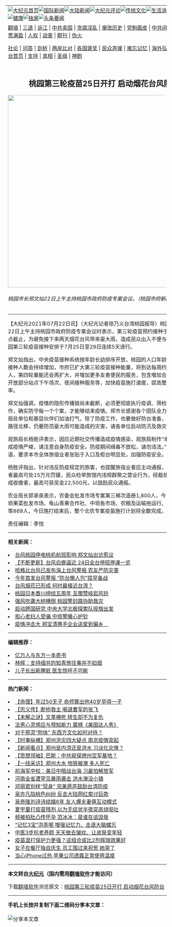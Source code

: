 <a name="1" id="1" target="_blank"></a><span id="1"></span>
<table align=center border="0"><tr><td colspan="2" VALIGN=TOP><a href="https://github.com/ntzvvt379/djy/blob/master/gb/nf1351518.md#1"><img src="https://raw.githubusercontent.com/ntzvvt379/www/master/t/djy/1.jpg" title="大纪元首页" alt="大纪元首页"></a><a href="https://github.com/ntzvvt379/djy/blob/master/gb/n24hr.md#1"><img src="https://raw.githubusercontent.com/ntzvvt379/www/master/t/djy/3.jpg" title="国际新闻" alt="国际新闻"></a><a href="https://github.com/ntzvvt379/djy/blob/master/gb/nsc413.md#1"><img src="https://raw.githubusercontent.com/ntzvvt379/www/master/t/djy/4.jpg" title="大陆新闻" alt="大陆新闻"></a><a href="https://github.com/ntzvvt379/djy/blob/master/gb/news392.md#1"><img src="https://raw.githubusercontent.com/ntzvvt379/www/master/t/djy/5.jpg" title="大纪元评论" alt="大纪元评论"></a><a href="https://github.com/ntzvvt379/djy/blob/master/gb/news2007.md#1"><img src="https://raw.githubusercontent.com/ntzvvt379/www/master/t/djy/6.jpg" title="传统文化" alt="传统文化"></a><a href="https://github.com/ntzvvt379/djy/blob/master/gb/news2008.md#1"><img src="https://raw.githubusercontent.com/ntzvvt379/www/master/t/djy/7.jpg" title="生活消费" alt="生活消费"></a><a href="https://github.com/ntzvvt379/djy/blob/master/gb/ncyule.md#1"><img src="https://raw.githubusercontent.com/ntzvvt379/www/master/t/djy/8.jpg" title="娱乐休闲" alt="娱乐休闲"></a><a href="https://github.com/ntzvvt379/djy/blob/master/gb/nsc1002.md#1"><img src="https://raw.githubusercontent.com/ntzvvt379/www/master/t/djy/9.jpg" title="健康" alt="健康"></a><a href="https://github.com/ntzvvt379/djy/blob/master/gb/nf6092.md#1"><img src="https://raw.githubusercontent.com/ntzvvt379/www/master/t/djy/10a.jpg" title="独家" alt="独家"></a><a href="https://github.com/ntzvvt379/djy/blob/master/gb/nf4514.md#1"><img src="https://raw.githubusercontent.com/ntzvvt379/www/master/t/djy/12a.jpg" title="头条要闻" alt="头条要闻"></a></td></tr>
<tr><td colspan="2" VALIGN=TOP><a target="_blank" href="https://github.com/ntzvvt379/www/blob/master/README.md?zsrh#1">翻墙</a> | <a target="_blank" href="https://github.com/ntzvvt379/djy/blob/master/gb/nf5657.md#1">三退</a> | <a target="_blank" href="https://github.com/ntzvvt379/djy/blob/master/gb/nf6124.md#1">诉江</a> | <a target="_blank" href="https://github.com/ntzvvt379/djy/blob/master/gb/nf1176117.md#1">中共卖国</a> | <a target="_blank" href="https://github.com/ntzvvt379/djy/blob/master/gb/nf5773.md#1">贪腐淫乱</a> | <a target="_blank" href="https://github.com/ntzvvt379/djy/blob/master/gb/nf1176115.md#1">窜改历史</a> | <a target="_blank" href="https://github.com/ntzvvt379/djy/blob/master/gb/nf1176107.md#1">党魁画皮</a> | <a target="_blank" href="https://github.com/ntzvvt379/djy/blob/master/gb/nf1320400.md#1">中共间谍</a> | <a target="_blank" href="https://github.com/ntzvvt379/djy/blob/master/gb/nf1176114.md#1">破坏传统</a> | <a target="_blank" href="https://github.com/ntzvvt379/ntdtv/blob/master/gb/prog447_1.md#1">恶贯满盈</a> | <a target="_blank" href="https://github.com/ntzvvt379/djy/blob/master/gb/ncid278.md#1">人权</a> | <a target="_blank" href="https://github.com/ntzvvt379/djy/blob/master/gb/nf1176111.md#1">迫害</a> | <a target="_blank" href="https://gitlab.com/szzdlab/mh-qikan/blob/master/README.md#1">期刊</a> | <a target="_blank" href="https://github.com/ntzvvt379/djy/blob/master/gb/nf5562.md#1">伪火</a></p><p><a target="_blank" href="https://github.com/ntzvvt379/djy/blob/master/gb/9p.md#1">社论</a> | <a target="_blank" href="https://github.com/ntzvvt379/djy/blob/master/gb/nf4378.md#1">问答</a> | <a target="_blank" href="https://github.com/ntzvvt379/djy/blob/master/gb/nf5792.md#1">剖析</a> | <a target="_blank" href="https://github.com/ntzvvt379/djy/blob/master/gb/nf5735.md#1">两岸比对</a> | <a target="_blank" href="https://github.com/ntzvvt379/djy/blob/master/gb/nf6119.md#1">各国褒奖</a> | <a target="_blank" href="https://github.com/ntzvvt379/djy/blob/master/gb/nf6120.md#1">民众声援</a> | <a target="_blank" href="https://github.com/ntzvvt379/djy/blob/master/gb/nf1188594.md#1">难忘记忆</a> | <a target="_blank" href="https://github.com/ntzvvt379/djy/blob/master/gb/nf3180.md#1">海外弘传</a> | <a target="_blank" href="https://github.com/ntzvvt379/djy/blob/master/gb/nf5410.md#1">万人上访</a> | <a target="_blank" href="https://github.com/ntzvvt379/www/blob/master/README.md?zsrh#1">平台首页</a> | <a target="_blank" href="https://github.com/ntzvvt379/djy/blob/master/gb/nf4386.md#1">支持</a> | <a target="_blank" href="https://github.com/ntzvvt379/djy/blob/master/gb/nf4389.md#1">真相</a> | <a target="_blank" href="https://github.com/ntzvvt379/djy/blob/master/gb/nf5790.md#1">圣缘</a> | <a target="_blank" href="https://github.com/ntzvvt379/djy/blob/master/gb/nf4786.md#1">神韵</a></td></tr>
<tr><td VALIGN=TOP width="626"><h2 align=center>桃园第三轮疫苗25日开打  启动烟花台风防台</h2>
<img width="600" src="https://i.epochtimes.com/assets/uploads/2021/07/id13106254-507940-600x400.jpg" />
<h6>桃园市长郑文灿22日上午主持桃园市政府防疫专案会议。（桃园市府新闻处提供）
</h6>
<hr>
<p>【大纪元2021年07月22日讯】（大纪元记者徐乃义台湾<ahref="https://github.com/ntzvvt379/djy/blob/master/gb/tag/%E6%A1%83%E5%9B%AD.md#1">桃园</a>报导）桃园市长郑文灿22日上午主持桃园市政府防疫专案会议时表示，第三轮疫苗预约接种于22日中午12点截止，为避免接下来两天烟花台风带来豪大雨，造成民众出入不便与安全考量，桃园第三轮疫苗接种安排于7月25日至29日连续5天进行。</p>
<p>郑文灿指出，中央疫苗接种系统按年龄长幼排序开放，<ahref="https://github.com/ntzvvt379/djy/blob/master/gb/tag/%E6%A1%83%E5%9B%AD.md#1">桃园</a>的人口年龄较年轻，疫苗接种人数会持续增加，市府已扩大第三轮疫苗接种能量，将到达每周约15万8,200人，第四轮量能还会再扩大，并增加更多友善便民的服务，包含增加合约诊所数量、开放部分站点下午场次、夜间接种服务等，加快疫苗施打速度，提高整体疫苗覆盖率。</p>
<p>郑文灿强调，疫情的隐形传播链尚未截断，必须更彻底执行疫调、筛检、匡列的工作，确实防守每一个个案，才能够结束疫情。郑市长感谢各个团队全力以赴，也为各局处单位和基层伙伴们加油打气，除了防疫工作，也要做好<ahref="https://github.com/ntzvvt379/djy/blob/master/gb/tag/%E9%98%B2%E5%8F%B0.md#1">防台</a>准备，虽然烟花台风路径北移，仍要防范豪大雨可能造成的灾害，请各单位启动防汛及救灾备援工作。</p>
<p>观旅局长杨胜评表示，因应近期社交传播造成疫情感染，观旅局制作“本市社交传播造成疫情严峻，请注意自身防疫安全。防疫期间缉毒不放松，请勿违法。”等相关公告警语，要求本市全体旅宿业者张贴于入口及柜台明显处，加强防疫安全。</p>
<p>杨胜评指出，针对违反防疫规定的旅客，也提醒旅宿业者应主动通报，而相关违规业者最高可处15万元罚锾，民众检举旅馆内违规群聚之营业行为，经裁处罚锾确定且完成收缴者，最高可获奖金22,500元，以鼓励民众通报。</p>
<p>农业局长郭承泉表示，农委会批发市场专案第三梯次造册1,800人，今日预订接种中坜果菜批发市场、龟山青果合作社、中坜鱼市场、农粮及运输拖运行、中坜青果商圈等869人，今日施打结束后，整个北农专案疫苗施打计划将全数完成。◇</p>
<p>责任编辑：李悦</p>

<hr>


<strong>相关新闻：</strong>
<li><a href="https://github.com/ntzvvt379/djy/blob/master/gb/19/8/9/n11441514.md#1">台风桃园停电桃机航班影响 郑文灿出访惹议</a></li>
<li><a href="https://github.com/ntzvvt379/djy/blob/master/gb/19/8/23/n11472990.md#1">【不断更新】台风白鹿逼近 24日全台停班停课一览</a></li>
<li><a href="https://github.com/ntzvvt379/djy/blob/master/gb/20/8/2/n12300611.md#1">哈格比台风已发布海上台风警报 农友严防灾害</a></li>
<li><a href="https://github.com/ntzvvt379/djy/blob/master/gb/20/8/11/n12321643.md#1">今年首发台风警报   “防台懒人包”提早备战</a></li>
<li><a href="https://github.com/ntzvvt379/djy/blob/master/gb/21/7/18/n13096272.md#1">台风烟花已形成 何时最接近台湾？</a></li>
<li><a href="https://github.com/ntzvvt379/djy/blob/master/gb/21/7/22/n13106089.md#1">桃园日本香川缔结五周年  互赠赞岐岩风铃</a></li>
<li><a href="https://github.com/ntzvvt379/djy/blob/master/gb/21/7/22/n13106037.md#1">强风吹袭大树横倒  桃园警封路协助救灾</a></li>
<li><a href="https://github.com/ntzvvt379/djy/blob/master/gb/21/7/22/n13106043.md#1">启动跨国研究  中央大学北极探索队授旗出发</a></li>
<li><a href="https://github.com/ntzvvt379/djy/blob/master/gb/21/7/22/n13105987.md#1">担心老妇人受骗  中坜警暖心护钞</a></li>
<li><a href="https://github.com/ntzvvt379/djy/blob/master/gb/21/7/21/n13103612.md#1">疫情冲击大 郑宝清携手企业送爱到偏乡　</a></li>
<hr>


<strong>编辑推荐：</strong>
<li><a href="https://github.com/ntzvvt379/djy/blob/master/gb/17/5/26/n9191512.md?dfh#1" target="_blank">亿万人与东方一本奇书</a></li><li><a href="https://github.com/tsiac2612/djy/blob/master/gb/18/2/14/n10144729.md#1" target="_blank">林辉：支持缅共的知青旅往事并不如烟</a></li><li><a href="https://github.com/tsiac2612/djy/blob/master/gb/16/3/30/n7475279.md#1" target="_blank">儿子长出新脾脏 医生惊呼不可能</a></li>
<hr>

<strong>热门新闻：</strong>
<li><a href="https://github.com/plsdii3995/djy/blob/master/gb/21/7/7/n13073680.md#1">【命理】年过50无子 命师算出他40岁早得一子</a></li>
<li><a href="https://github.com/plsdii3995/djy/blob/master/gb/21/7/8/n13077166.md#1">【忠义传】断桥救主 喝退曹军的张飞</a></li>
<li><a href="https://github.com/plsdii3995/djy/blob/master/gb/21/7/15/n13091924.md#1">【未解之谜】文革横死 转生却不为复仇</a></li>
<li><a href="https://github.com/plsdii3995/djy/blob/master/gb/21/7/15/n13090127.md#1">法男心灵感应与预知能力 震撼《美国达人秀》</a></li>
<li><a href="https://github.com/plsdii3995/djy/blob/master/gb/21/7/12/n13083124.md#1">对于邪灵“附体” 东西方文化如何对待？</a></li>
<li><a href="https://github.com/plsdii3995/djy/blob/master/gb/21/7/21/n13105563.md#1">【时事纵横】郑州洪灾四大疑点 南京疫情突起</a></li>
<li><a href="https://github.com/plsdii3995/djy/blob/master/gb/21/7/21/n13105546.md#1">【新闻看点】郑州是内涝还是洪水 习淡化灾情？</a></li>
<li><a href="https://github.com/plsdii3995/djy/blob/master/gb/21/6/15/n13024284.md#1">【思想领袖】巴斯：中共窥探德州空军基地？</a></li>
<li><a href="https://github.com/plsdii3995/djy/blob/master/gb/21/7/20/n13102635.md#1">【一线采访】郑州大水 地铁被淹 多人死亡</a></li>
<li><a href="https://github.com/plsdii3995/djy/blob/master/gb/21/7/20/n13102383.md#1">前海军中校：美日中暗战台海 习最怕解放军</a></li>
<li><a href="https://github.com/plsdii3995/djy/blob/master/gb/21/7/20/n13101581.md#1">河南全省遭罕见暴雨袭击 洪水淹没小镇</a></li>
<li><a href="https://github.com/plsdii3995/djy/blob/master/gb/21/7/19/n13100030.md#1">邓丽君别样“现身” 完美原声鼓励台湾防疫</a></li>
<li><a href="https://github.com/plsdii3995/djy/blob/master/gb/21/7/19/n13099664.md#1">吴亦凡陷桃色纠纷 反击大陆网红索讨巨款</a></li>
<li><a href="https://github.com/plsdii3995/djy/blob/master/gb/21/7/20/n13102805.md#1">吴奇隆刘诗诗结婚6年 友人爆夫妻俩互动模式</a></li>
<li><a href="https://github.com/plsdii3995/djy/blob/master/gb/21/7/19/n13099205.md#1">夏宇童打疫苗残剂 以为无症状半夜突高烧呕吐</a></li>
<li><a href="https://github.com/plsdii3995/djy/blob/master/gb/21/7/19/n13100208.md#1">频被拍肚凸传怀孕 范冰冰：是谁在诋毁我</a></li>
<li><a href="https://github.com/plsdii3995/djy/blob/master/gb/21/7/19/n13099742.md#1">“记忆3宝”泡茶喝 增强记忆力、击退大脑健忘</a></li>
<li><a href="https://github.com/plsdii3995/djy/blob/master/gb/21/7/17/n13095397.md#1">中医3步抗老养颜 天天做去皱纹、让皮肤变年轻</a></li>
<li><a href="https://github.com/plsdii3995/djy/blob/master/gb/21/7/21/n13103380.md#1">疫苗混打保护力更强？这组合或比2剂辉瑞效果好</a></li>
<li><a href="https://github.com/plsdii3995/djy/blob/master/gb/21/7/19/n13098907.md#1">女子在餐厅独自庆生 员工围过来祝贺 她哭了</a></li>
<li><a href="https://github.com/plsdii3995/djy/blob/master/gb/21/7/20/n13101397.md#1">当心iPhone过热 苹果公司透露正常使用温度</a></li>
<hr>

<strong>本文转自<a href="https://www.epochtimes.com">大纪元</a>（国内需用<a href="https://github.com/ntzvvt379/www/blob/master/README.md#8">翻墙软件</a>才能访问）</strong><p>下载<a href="https://github.com/ntzvvt379/www/blob/master/README.md#8">翻墙软件</a>浏览原文：<a href="https://www.epochtimes.com/gb/21/7/22/n13106252.htm">桃园第三轮疫苗25日开打  启动烟花台风防台</a></p><hr>

<strong>手机上长按并复制下面二维码分享本文章：</strong><br><br><img src="https://chart.apis.google.com/chart?cht=qr&chs=240x240&choe=UTF-8&chld=M|2&chl=https://github.com/ntzvvt379/djy/blob/master/gb/21/7/22/n13106252.md%231" title="分享本文章"></td><td VALIGN=TOP><a href="https://github.com/ntzvvt379/djy/blob/master/gb/16/1/21/n4622075.md?dfh#1" target="_blank"><img src="https://raw.githubusercontent.com/ntzvvt379/djy/master/gb/300/wei-f1.jpg" title="中共的伪火骗局"  alt="中共的伪火骗局"></a><br><a href="https://github.com/ntzvvt379/www/blob/master/README.md?dfh#9" target="_blank"><img src="https://raw.githubusercontent.com/ntzvvt379/djy/master/gb/300/yong-h.jpg" title="永恒的见证"  alt="永恒的见证"></a><br><a href="https://github.com/ntzvvt379/djy/blob/master/gb/13/9/29/n3974789.md?dfh#1" target="_blank"><img src="https://raw.githubusercontent.com/ntzvvt379/djy/master/gb/300/shang-lnz.jpg" title="善良女子被中共投男牢"  alt="善良女子被中共投男牢"></a><br><a href="https://github.com/ntzvvt379/djy/blob/master/gb/16/3/16/n4663449.md?dfh#1" target="_blank"><img src="https://raw.githubusercontent.com/ntzvvt379/djy/master/gb/300/huo-z3.jpg" title="警卫目击活摘器官"  alt="警卫目击活摘器官"></a><br><a href="https://github.com/ntzvvt379/djy/blob/master/gb/16/8/7/n8177641.md?dfh#1" target="_blank"><img src="https://raw.githubusercontent.com/ntzvvt379/djy/master/gb/300/huo-z4.jpg" title="证人描述活摘恐怖"  alt="证人描述活摘恐怖"></a><br><a href="https://github.com/ntzvvt379/djy/blob/master/gb/10/4/19/n2881569.md?dfh#1" target="_blank"><img src="https://raw.githubusercontent.com/ntzvvt379/djy/master/gb/300/huo-z1.jpg" title="揭开活摘器官黑幕"  alt="揭开活摘器官黑幕"></a><br><a href="https://github.com/ntzvvt379/djy/blob/master/gb/10/11/7/n3077476.md?dfh#1" target="_blank"><img src="https://raw.githubusercontent.com/ntzvvt379/djy/master/gb/300/ma-ks.jpg" title="马克思的成魔之路"  alt="马克思的成魔之路"></a><br><a href="https://github.com/ntzvvt379/djy/blob/master/gb/14/6/9/n4173977.md?dfh#1" target="_blank"><img src="https://raw.githubusercontent.com/ntzvvt379/djy/master/gb/300/chang-zs.jpg" title="藏字石 蕴天机"  alt="藏字石 蕴天机"></a><br><a href="https://github.com/ntzvvt379/djy/blob/master/gb/18/5/10/n10381511.md?dfh#1" target="_blank"><img src="https://raw.githubusercontent.com/ntzvvt379/djy/master/gb/300/st1.jpg" title="关注三亿人三退"  alt="关注三亿人三退"></a><br><a href="https://github.com/ntzvvt379/djy/blob/master/gb/18/3/21/n10237682.md?dfh#1" target="_blank"><img src="https://raw.githubusercontent.com/ntzvvt379/djy/master/gb/300/jie-t.jpg" title="解体中共复兴中华"  alt="解体中共复兴中华"></a><br><a href="https://github.com/ntzvvt379/djy/blob/master/gb/9/2/9/n2422991.md?dfh#1" target="_blank"><img src="https://raw.githubusercontent.com/ntzvvt379/djy/master/gb/300/gao-zs.jpg" title="中共迫害良心律师"  alt="中共迫害良心律师"></a><br><a href="https://github.com/ntzvvt379/djy/blob/master/gb/18/12/9/n10900044.md?dfh#1" target="_blank"><img src="https://raw.githubusercontent.com/ntzvvt379/djy/master/gb/300/sj1.jpg" title="三百多万人举报江泽民"  alt="三百多万人举报江泽民"></a><br><a href="https://github.com/ntzvvt379/djy/blob/master/gb/18/8/28/n10672014.md?dfh#1" target="_blank"><img src="https://raw.githubusercontent.com/ntzvvt379/djy/master/gb/300/sj2.jpg" title="这些官员为何起诉江泽民"  alt="这些官员为何起诉江泽民"></a><br><a href="https://github.com/ntzvvt379/djy/blob/master/gb/8/12/18/n2367165.md?dfh#1" target="_blank"><img src="https://raw.githubusercontent.com/ntzvvt379/djy/master/gb/300/liangan.jpg" title="海峡两岸的强烈对比"  alt="海峡两岸的强烈对比"></a><br><a href="https://github.com/ntzvvt379/djy/blob/master/gb/15/12/10/n4593139.md?dfh#1" target="_blank"><img src="https://raw.githubusercontent.com/ntzvvt379/djy/master/gb/300/jia-ndzl.jpg" title="加拿大总理的贺信"  alt="加拿大总理的贺信"></a><br><a href="https://github.com/ntzvvt379/djy/blob/master/gb/11/6/17/n3289382.md?dfh#1" target="_blank"><img src="https://raw.githubusercontent.com/ntzvvt379/djy/master/gb/300/xiao-wd.jpg" title="探寻真相兼听则明"  alt="探寻真相兼听则明"></a><br><a href="https://github.com/ntzvvt379/djy/blob/master/gb/18/10/27/n10812623.md?dfh#1" target="_blank"><img src="https://raw.githubusercontent.com/ntzvvt379/djy/master/gb/300/yindu.jpg" title="印度媒体报道东方"  alt="印度媒体报道东方"></a><br><a href="https://github.com/ntzvvt379/djy/blob/master/gb/18/6/9/n10469652.md?dfh#1" target="_blank"><img src="https://raw.githubusercontent.com/ntzvvt379/djy/master/gb/300/xie-j.jpg" title="不一样的海外校园"  alt="不一样的海外校园"></a><br><a href="https://github.com/ntzvvt379/djy/blob/master/gb/7/4/5/n1669415.md?dfh#1" target="_blank"><img src="https://raw.githubusercontent.com/ntzvvt379/djy/master/gb/300/li-up.jpg" title="从大师到徒弟的传奇"  alt="从大师到徒弟的传奇"></a><br><a href="https://github.com/ntzvvt379/djy/blob/master/gb/17/5/26/n9191512.md?dfh#1" target="_blank"><img src="https://raw.githubusercontent.com/ntzvvt379/djy/master/gb/300/zfl2.jpg" title="亿万人与东方一本奇书"  alt="亿万人与东方一本奇书"></a><br><a href="https://github.com/ntzvvt379/djy/blob/master/gb/13/11/27/n4020290.md?dfh#1" target="_blank"><img src="https://raw.githubusercontent.com/ntzvvt379/djy/master/gb/300/zhen-h.jpg" title="大陆见不到的震撼场面"  alt="大陆见不到的震撼场面"></a><br><a href="https://github.com/ntzvvt379/djy/blob/master/gb/15/7/17/n4482910.md?dfh#1" target="_blank"><img src="https://raw.githubusercontent.com/ntzvvt379/djy/master/gb/300/dalu-sk.jpg" title="人心向善 大陆当初盛况"  alt="人心向善 大陆当初盛况"></a><br><a href="https://github.com/ntzvvt379/djy/blob/master/gb/19/1/5/n10955468.md?dfh#1" target="_blank"><img src="https://raw.githubusercontent.com/ntzvvt379/djy/master/gb/300/zfl1.jpg" title="追寻真理 这书讲什么"  alt="追寻真理 这书讲什么"></a><br><a href="https://github.com/ntzvvt379/www/blob/master/README.md?dfh#1" target="_blank"><img src="https://raw.githubusercontent.com/ntzvvt379/djy/master/gb/300/fq1.jpg" title="下载免费翻墙软件"  alt="下载免费翻墙软件"></a><br></td></tr></table>
